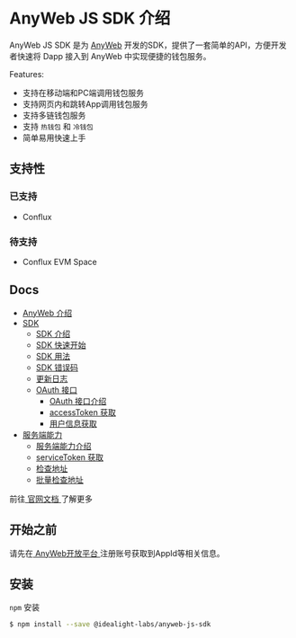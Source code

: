 # AnyWeb JS SDK 介绍

AnyWeb JS SDK 是为 [AnyWeb](https://wiki.anyweb.cc/docs/anyweb/) 开发的SDK，提供了一套简单的API，方便开发者快速将 Dapp 接入到 AnyWeb 中实现便捷的钱包服务。

Features:

* 支持在移动端和PC端调用钱包服务
* 支持网页内和跳转App调用钱包服务
* 支持多链钱包服务
* 支持 ` 热钱包 ` 和 ` 冷钱包 `
* 简单易用快速上手

## 支持性

### 已支持

* Conflux

### 待支持

* Conflux EVM Space

## Docs

* [AnyWeb 介绍](https://wiki.anyweb.cc/docs/AnyWeb/into)
* [SDK](https://wiki.anyweb.cc/SDK/intro)
    * [SDK 介绍](https://wiki.anyweb.cc/docs/SDK/intro)
    * [SDK 快速开始](https://wiki.anyweb.cc/docs/SDK/quick_start)
    * [SDK 用法](https://wiki.anyweb.cc/docs/SDK/usage)
    * [SDK 错误码](https://wiki.anyweb.cc/docs/SDK/errorCode)
    * [更新日志](https://wiki.anyweb.cc/docs/SDK/CHANGELOG)
    * [OAuth 接口](https://wiki.anyweb.cc/docs/SDK/OAuth/intro)
        * [OAuth 接口介绍](https://wiki.anyweb.cc/docs/SDK/OAuth/intro)
        * [accessToken 获取](https://wiki.anyweb.cc/docs/SDK/OAuth/accessToken)
        * [用户信息获取](https://wiki.anyweb.cc/docs/SDK/OAuth/userInfo)
* [服务端能力](https://wiki.anyweb.cc/docs/Service/intro)
    * [服务端能力介绍](https://wiki.anyweb.cc/docs/Service/intro)
    * [serviceToken 获取](https://wiki.anyweb.cc/docs/Service/serviceToken)
    * [检查地址](https://wiki.anyweb.cc/docs/Service/checkAddress)
    * [批量检查地址](https://wiki.anyweb.cc/docs/Service/checkAddresses)

前往[ 官网文档 ](https://wiki.anyweb.cc)了解更多

## 开始之前

请先在[ AnyWeb开放平台 ](https://open.anyweb.cc)注册账号获取到AppId等相关信息。

## 安装

` npm ` 安装

```sh
$ npm install --save @idealight-labs/anyweb-js-sdk
```
